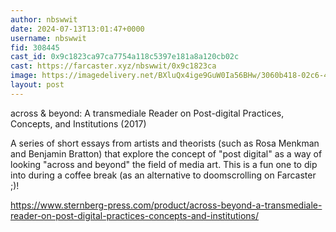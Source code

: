 ```yaml
---
author: nbswwit
date: 2024-07-13T13:01:47+0000
username: nbswwit
fid: 308445
cast_id: 0x9c1823ca97ca7754a118c5397e181a8a120cb02c
cast: https://farcaster.xyz/nbswwit/0x9c1823ca
image: https://imagedelivery.net/BXluQx4ige9GuW0Ia56BHw/3060b418-02c6-44ce-783d-e0a0c515ad00/original
layout: post
---
```


across & beyond: A transmediale Reader on Post-digital Practices, Concepts, and Institutions (2017)

A series of short essays from artists and theorists (such as Rosa Menkman and Benjamin Bratton) that explore the concept of "post digital" as a way of looking "across and beyond" the field of media art. This is a fun one to dip into during a coffee break (as an alternative to doomscrolling on Farcaster ;)!

https://www.sternberg-press.com/product/across-beyond-a-transmediale-reader-on-post-digital-practices-concepts-and-institutions/

<img src='https://imagedelivery.net/BXluQx4ige9GuW0Ia56BHw/3060b418-02c6-44ce-783d-e0a0c515ad00/original' alt='' referrerpolicy='no-referrer'/>
<img src='https://imagedelivery.net/BXluQx4ige9GuW0Ia56BHw/aa3debd0-0355-4500-f29e-8879a89d2000/original' alt='' referrerpolicy='no-referrer'/>
